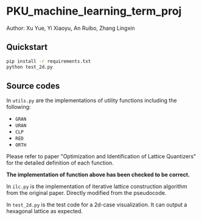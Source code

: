 # PKU_machine_learning_term_proj

Author: Xu Yue, Yi Xiaoyu, An Ruibo, Zhang Lingxin

## Quickstart

```bash
pip install -r requirements.txt
python test_2d.py
```

## Source codes

In `utils.py` are the implementations of utility functions including the following:

- `GRAN`
- `URAN`
- `CLP`
- `RED`
- `ORTH`
  
Please refer to paper "Optimization and Identification of Lattice Quantizers" for the detailed definition of each function.

**The implementation of function above has been checked to be correct.**

In `ilc.py` is the implementation of iterative lattice construction algorithm from the original paper. Directly modified from the pseudocode. 

In `test_2d.py` is the test code for a 2d-case visualization. It can output a hexagonal lattice as expected. 
